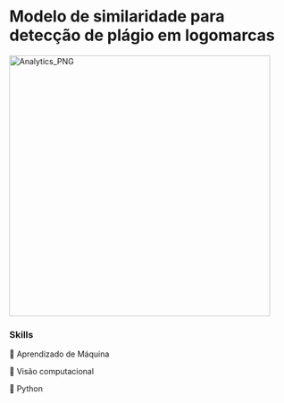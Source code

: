 # Modelo de similaridade para detecção de plágio em logomarcas

<img width="467" alt="Analytics_PNG" src="https://user-images.githubusercontent.com/48892066/162629471-e2672ee6-824e-43c4-92c8-7fa42c40dc3f.png">

### Skills
🤖 Aprendizado de Máquina

🔬 Visão computacional

🐍 Python
